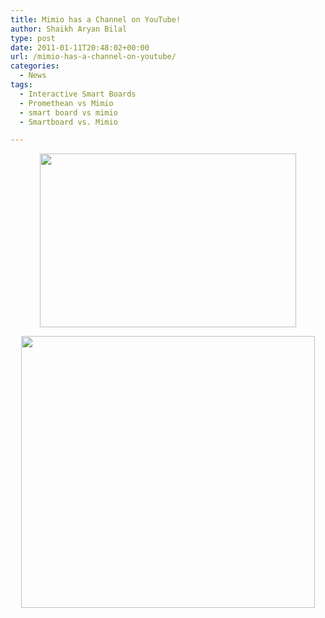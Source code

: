 ```yaml
---
title: Mimio has a Channel on YouTube!
author: Shaikh Aryan Bilal
type: post
date: 2011-01-11T20:48:02+00:00
url: /mimio-has-a-channel-on-youtube/
categories:
  - News
tags:
  - Interactive Smart Boards
  - Promethean vs Mimio
  - smart board vs mimio
  - Smartboard vs. Mimio

---
```

<p style="text-align: center;">
  <a title="YouTube Channel for Mimio" href="http://www.youtube.com/user/DYMOMimio?feature=mhum" target="_blank" rel="noopener"><img loading="lazy" class="aligncenter size-full wp-image-3386" title="Mimio YouTube Channel" src="http://www.backbonecommunications.com/wp-content/uploads/Mimio-YouTube-Channel.png" alt="" width="410" height="278" /></a>
</p>

<p style="text-align: center;">
  <a title="Inserting SMART and Promothean in Mimio Studio" href="http://www.youtube.com/user/DYMOMimio?feature=mhum#p/u/2/mhI_4CGC9VE" target="_blank" rel="noopener"><img loading="lazy" class="aligncenter size-full wp-image-3391" title="Inserting SMART & Promethian into Mimio" src="http://www.backbonecommunications.com/wp-content/uploads/Inserting-SMART-Promethian-into-Mimio.png" alt="" width="470" height="435" /></a>
</p>
